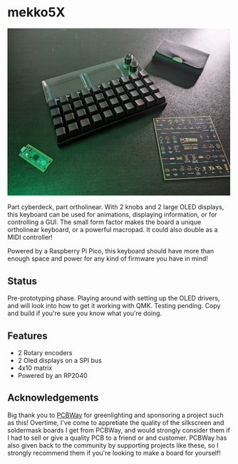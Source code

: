 # mekko5X

<img src="https://raw.githubusercontent.com/ChrisChrisLoLo/mekko5X/main/images/PXL_20221010_015452181.jpg" width="500">

Part cyberdeck, part ortholinear. With 2 knobs and 2 large OLED displays, this keyboard can be used for animations, displaying information, or for controlling a GUI. The small form factor makes the board a unique ortholinear keyboard, or a powerful macropad. It could also double as a MIDI controller!

Powered by a Raspberry Pi Pico, this keyboard should have more than enough space and power for any kind of firmware you have in mind!

## Status
Pre-prototyping phase. Playing around with setting up the OLED drivers, and will look into how to get it working with QMK. Testing pending. Copy and build if you're sure you know what you're doing.

## Features
- 2 Rotary encoders
- 2 Oled displays on a SPI bus
- 4x10 matrix
- Powered by an RP2040

## Acknowledgements
Big thank you to [PCBWay](https://www.pcbway.com/) for greenlighting and sponsoring a project such as this! Overtime, I've come to appretiate the quality of the silkscreen and soldermask boards I get from PCBWay, and would strongly consider them if I had to sell or give a quality PCB to a friend or and customer. PCBWay has also given back to the community by supporting projects like these, so I strongly recommend them if you're looking to make a board for yourself!
